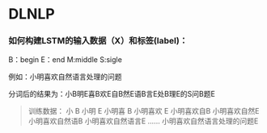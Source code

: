 # DLNLP
### 如何构建LSTM的输入数据（X）和标签(label)：
B：begin  E：end  M:middle   S:sigle


例如：小明喜欢自然语言处理的问题

分词后的结果为：小B明E喜B欢E自B然E语B言E处B理E的S问B题E

>训练数据：
>小 B
>小明 E
>小明喜 B
>小明喜欢 E
>小明喜欢自B
>小明喜欢自然E
>小明喜欢自然语B
>小明喜欢自然语言E
>......
>小明喜欢自然语言处理的问题E

